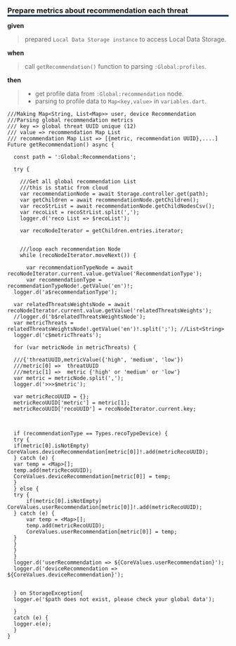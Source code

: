  <h3 style="box-shadow: 0px 4px 0px 0px #233c68;">Prepare metrics about recommendation each threat</h3>
 
  **given**
  > prepared `Local Data Storage instance` to access Local Data Storage.
  
  **when** 
  > call `getRecommendation()` function to parsing `:Global:profiles`. 
     
  **then** 
  > - get profile data from `:Global:recommendation` node. 
  > - parsing to profile data to `Map<key,value>` in `variables.dart`.
 
    ///Making Map<String, List<Map>> user, device Recommendation
    ///Parsing global recommendation metrics
    /// key => global threat UUID unique (12)
    /// value => recommendation Map List
    /// recommendation Map List => [{metric, recommendation UUID},....]
    Future getRecommendation() async {
    
      const path = ':Global:Recommendations';
    
      try {
    
        ///Get all global recommendation List
        ///this is static from cloud
        var recommendationNode = await Storage.controller.get(path);
        var getChildren = await recommendationNode.getChildren();
        var recoStrList = await recommendationNode.getChildNodesCsv();
        var recoList = recoStrList.split(',');
        logger.d('reco List => $recoList');
    
        var recoNodeIterator = getChildren.entries.iterator;
    
    
        ///loop each recommendation Node
        while (recoNodeIterator.moveNext()) {
    
          var recommendationTypeNode = await recoNodeIterator.current.value.getValue('RecommendationType');
          var recommendationType = recommendationTypeNode!.getValue('en')!;
      logger.d('a$recommendationType');
    
      var relatedThreatsWeightsNode = await recoNodeIterator.current.value.getValue('relatedThreatsWeights');
      //logger.d('b$relatedThreatsWeightsNode');
      var metricThreats = relatedThreatsWeightsNode!.getValue('en')!.split(';'); //List<String>
      logger.d('c$metricThreats');
    
      for (var metricNode in metricThreats) {
    
      ///{'threatUUID,metricValue({'high', 'medium', 'low'})
      ///metric[0] =>  threatUUID
      ///metric[1] =>  metric {'high' or 'medium' or 'low'}
      var metric = metricNode.split(',');
      logger.d('>>>$metric');
    
      var metricRecoUUID = {};
      metricRecoUUID['metric'] = metric[1];
      metricRecoUUID['recoUUID'] = recoNodeIterator.current.key;
    
    
    
      if (recommendationType == Types.recoTypeDevice) {
      try {
      if(metric[0].isNotEmpty) CoreValues.deviceRecommendation[metric[0]]!.add(metricRecoUUID);
      } catch (e) {
      var temp = <Map>[];
      temp.add(metricRecoUUID);
      CoreValues.deviceRecommendation[metric[0]] = temp;
      }
      } else {
      try {
          if(metric[0].isNotEmpty) CoreValues.userRecommendation[metric[0]]!.add(metricRecoUUID);
      } catch (e) {
          var temp = <Map>[];
          temp.add(metricRecoUUID);
          CoreValues.userRecommendation[metric[0]] = temp;
      }
      }
      }
      }
      logger.d('userRecommendation => ${CoreValues.userRecommendation}');
      logger.d('deviceRecommendation => ${CoreValues.deviceRecommendation}');
    
    
      } on StorageException{
      logger.e('$path does not exist, please check your global data');
    
      }
      catch (e) {
      logger.e(e);
      }
    }